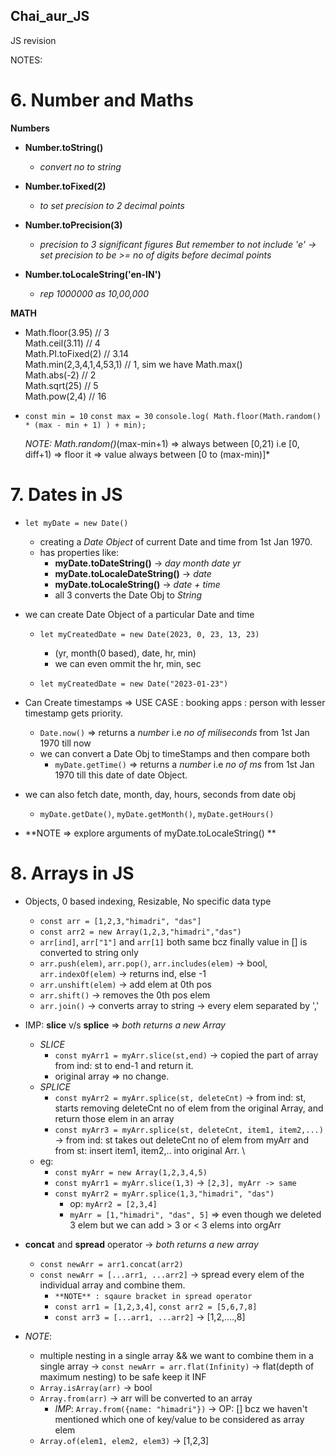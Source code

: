 ## Chai_aur_JS
JS revision


NOTES:

# 6. Number and Maths
    
**Numbers**

- **Number.toString()** 
    - *convert no to string*

- **Number.toFixed(2)** 
    -  *to set precision to 2 decimal points*

- **Number.toPrecision(3)** 
    - *precision to 3 significant figures But remember to not include 'e' -> set precision to be >= no of digits before decimal points*

- **Number.toLocaleString('en-IN')** 
    - *rep 1000000 as 10,00,000*

**MATH**

-   Math.floor(3.95) // 3 \
    Math.ceil(3.11) // 4  \
    Math.PI.toFixed(2) // 3.14 \
    Math.min(2,3,4,1,4,53,1) // 1, sim we have Math.max() \
    Math.abs(-2) // 2 \
    Math.sqrt(25) // 5 \
    Math.pow(2,4) // 16 
    
-   `const min = 10`
    `const max = 30`
    `console.log( Math.floor(Math.random() * (max - min + 1) ) + min);`

    *NOTE: Math.random()*(max-min+1) => always between [0,21) i.e [0, diff+1) 
    => floor it => value always between [0 to (max-min)]*

# 7. Dates in JS

- `let myDate = new Date()`
    - creating a *Date Object* of current Date and time from 1st Jan 1970.
    - has properties like: 
        - **myDate.toDateString()** -> *day month date yr*
        - **myDate.toLocaleDateString()** -> *date*
        - **myDate.toLocaleString()** -> *date + time*
        - all 3 converts the Date Obj to *String*

- we can create Date Object of a particular Date and time
    - `let myCreatedDate = new Date(2023, 0, 23, 13, 23)` 
        - (yr, month(0 based), date, hr, min) 
        - we can even ommit the hr, min, sec
    
    - `let myCreatedDate = new Date("2023-01-23")`

- Can Create timestamps => USE CASE : booking apps : person with lesser timestamp gets priority.
    - `Date.now()` => returns a *number* i.e *no of miliseconds* from 1st Jan 1970 till now
    - we can convert a Date Obj to timeStamps and then compare both
        - `myDate.getTime()` => returns a *number* i.e *no of ms* from 1st Jan 1970 till this date of date Object.

- we can also fetch date, month, day, hours, seconds from date obj
    - `myDate.getDate()`, `myDate.getMonth()`, `myDate.getHours()`

- **NOTE => explore arguments of myDate.toLocaleString() ** 

# 8. Arrays in JS 

- Objects, 0 based indexing, Resizable, No specific data type
    - `const arr = [1,2,3,"himadri", "das"]`
    - `const arr2 = new Array(1,2,3,"himadri","das")`
    - `arr[ind]`, `arr["1"]` and `arr[1]` both same bcz finally value in [] is converted to string only
    - `arr.push(elem)`, `arr.pop()`, `arr.includes(elem)` -> bool, `arr.indexOf(elem)` -> returns ind, else -1
    - `arr.unshift(elem)` -> add elem at 0th pos
    - `arr.shift()` -> removes the 0th pos elem
    - `arr.join()` -> converts array to string -> every elem separated by ','

- IMP: **slice** v/s **splice** => *both returns a new Array*
    - *SLICE*
        - `const myArr1 = myArr.slice(st,end)` -> copied the part of array from ind: st to end-1 and return it.
        - original array => no change.
    - *SPLICE*
        - `const myArr2 = myArr.splice(st, deleteCnt)` -> from ind: st, starts removing deleteCnt no of elem from the original Array, and return those elem in an array
        - `const myArr3 = myArr.splice(st, deleteCnt, item1, item2,...)` -> from ind: st takes out deleteCnt no of elem from myArr and from st: insert item1, item2,.. into original Arr. \
    - eg: 
        - `const myArr = new Array(1,2,3,4,5)`
        - `const myArr1 = myArr.slice(1,3)` -> `[2,3], myArr -> same`
        - `const myArr2 = myArr.splice(1,3,"himadri", "das")` 
            - op: `myArr2 = [2,3,4]`
            - `myArr = [1,"himadri", "das", 5]` => even though we deleted 3 elem but we can add > 3 or < 3 elems into orgArr

- **concat** and **spread** operator -> *both returns a new array*
    - `const newArr = arr1.concat(arr2)`
    - `const newArr = [...arr1, ...arr2]` -> spread every elem of the individual array and combine them.
        - `**NOTE** : sqaure bracket in spread operator`
        - `const arr1 = [1,2,3,4]`, `const arr2 = [5,6,7,8]`
        - `const arr3 = [...arr1, ...arr2]` -> [1,2,....,8]

- *NOTE*: 
    - multiple nesting in a single array && we want to combine them in a single array -> `const newArr = arr.flat(Infinity)` -> flat(depth of maximum nesting) to be safe keep it INF
    - `Array.isArray(arr)` -> bool 
    - `Array.from(arr)` -> arr will be converted to an array 
        - *IMP*: `Array.from({name: "himadri"})` -> OP: [] bcz we haven't mentioned which one of key/value to be considered as array elem
    - `Array.of(elem1, elem2, elem3)` -> [1,2,3]